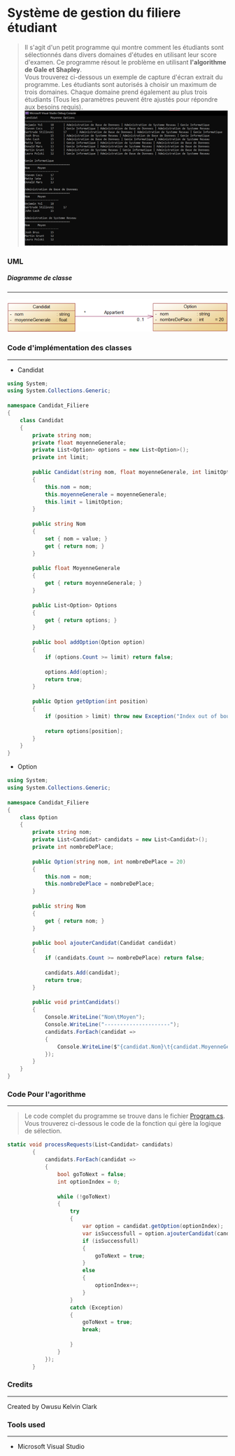 # Système de gestion du filiere étudiant

> Il s'agit d'un petit programme qui montre comment les étudiants sont sélectionnés dans divers domaines d'études en utilisant leur score d'examen.
> Ce programme résout le problème en utilisant **l'algorithme de Gale et Shapley**.   
> Vous trouverez ci-dessous un exemple de capture d'écran extrait du programme. Les étudiants sont autorisés à choisir un maximum de trois domaines. Chaque domaine prend également au plus trois étudiants (Tous les paramètres peuvent être ajustés pour répondre aux besoins requis).
> ![Sample program](./screenshots/Owusu_Kelvin_Clark_Candidat_Filiere.png)

### UML

##### Diagramme de classe

---

![UML pour le diagramme de classe](screenshots/uml.png)

### Code d'implémentation des classes

---

- Candidat

```csharp
using System;
using System.Collections.Generic;

namespace Candidat_Filiere
{
    class Candidat
    {
        private string nom;
        private float moyenneGenerale;
        private List<Option> options = new List<Option>();
        private int limit;

        public Candidat(string nom, float moyenneGenerale, int limitOption = 3)
        {
            this.nom = nom;
            this.moyenneGenerale = moyenneGenerale;
            this.limit = limitOption;
        }

        public string Nom
        {
            set { nom = value; }
            get { return nom; }
        }

        public float MoyenneGenerale
        {
            get { return moyenneGenerale; }
        }

        public List<Option> Options
        {
            get { return options; }
        }

        public bool addOption(Option option)
        {
            if (options.Count >= limit) return false;

            options.Add(option);
            return true;
        }

        public Option getOption(int position)
        {
            if (position > limit) throw new Exception("Index out of bounds");

            return options[position];
        }
    }
}

```

- Option

```csharp
using System;
using System.Collections.Generic;

namespace Candidat_Filiere
{
    class Option
    {
        private string nom;
        private List<Candidat> candidats = new List<Candidat>();
        private int nombreDePlace;

        public Option(string nom, int nombreDePlace = 20)
        {
            this.nom = nom;
            this.nombreDePlace = nombreDePlace;
        }

        public string Nom
        {
            get { return nom; }
        }

        public bool ajouterCandidat(Candidat candidat)
        {
            if (candidats.Count >= nombreDePlace) return false;

            candidats.Add(candidat);
            return true;
        }

        public void printCandidats()
        {
            Console.WriteLine("Nom\tMoyen");
            Console.WriteLine("---------------------");
            candidats.ForEach(candidat =>
            {
                Console.WriteLine($"{candidat.Nom}\t{candidat.MoyenneGenerale}");
            });
        }
    }
}

```

### Code Pour l'agorithme

---

> Le code complet du programme se trouve dans le fichier [Program.cs](./Program.cs).  
> Vous trouverez ci-dessous le code de la fonction qui gère la logique de sélection.

```csharp
static void processRequests(List<Candidat> candidats)
        {
            candidats.ForEach(candidat =>
            {
                bool goToNext = false;
                int optionIndex = 0;

                while (!goToNext)
                {
                    try
                    {
                        var option = candidat.getOption(optionIndex);
                        var isSuccessfull = option.ajouterCandidat(candidat);
                        if (isSuccessfull)
                        {
                            goToNext = true;
                        }
                        else
                        {
                            optionIndex++;
                        }
                    }
                    catch (Exception)
                    {
                        goToNext = true;
                        break;

                    }
                }
            });
        }
```

### Credits

---

Created by Owusu Kelvin Clark

### Tools used

---

- Microsoft Visual Studio

